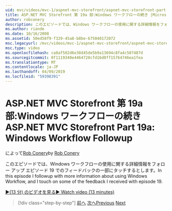 ```yaml
---
uid: mvc/videos/mvc-1/aspnet-mvc-storefront/aspnet-mvc-storefront-part-19a-windows-workflow-followup
title: ASP.NET MVC Storefront 第 19a 部:Windows ワークフローの続き |Microsoft Docs
author: robconery
description: このエピソードでは、Windows ワークフローの使用に関する詳細情報をフォロー アップ エピソード 19 でのフィードバックの一部にタッチするとします。
ms.author: riande
ms.date: 10/16/2008
ms.assetid: 50ed58f9-f329-45a8-b8be-675040172072
msc.legacyurl: /mvc/videos/mvc-1/aspnet-mvc-storefront/aspnet-mvc-storefront-part-19a-windows-workflow-followup
msc.type: video
ms.openlocfilehash: ca8af502d6e38d45de5b9a13694c8fa4c507487d
ms.sourcegitcommit: 0f1119340e4464720cfd16d0ff15764746ea1fea
ms.translationtype: MT
ms.contentlocale: ja-JP
ms.lasthandoff: 04/09/2019
ms.locfileid: "59398391"
---
```

# <a name="aspnet-mvc-storefront-part-19a-windows-workflow-followup"></a><span data-ttu-id="6cafe-103">ASP.NET MVC Storefront 第 19a 部:Windows ワークフローの続き</span><span class="sxs-lookup"><span data-stu-id="6cafe-103">ASP.NET MVC Storefront Part 19a: Windows Workflow Followup</span></span>

<span data-ttu-id="6cafe-104">によって[Rob Conery](https://github.com/robconery)</span><span class="sxs-lookup"><span data-stu-id="6cafe-104">by [Rob Conery](https://github.com/robconery)</span></span>

<span data-ttu-id="6cafe-105">このエピソードでは、Windows ワークフローの使用に関する詳細情報をフォロー アップ エピソード 19 でのフィードバックの一部にタッチするとします。</span><span class="sxs-lookup"><span data-stu-id="6cafe-105">In this episode I followup with more information about using Windows Workflow, and I touch on some of the feedback I received with episode 19.</span></span>

[<span data-ttu-id="6cafe-106">&#9654;(13 分) のビデオを見る</span><span class="sxs-lookup"><span data-stu-id="6cafe-106">&#9654; Watch video (13 minutes)</span></span>](https://channel9.msdn.com/Blogs/ASP-NET-Site-Videos/aspnet-mvc-storefront-part-19a-windows-workflow-followup)

> [!div class="step-by-step"]
> <span data-ttu-id="6cafe-107">[前へ](aspnet-mvc-storefront-part-19-processing-orders-with-windows-workflow.md)
> [次へ](aspnet-mvc-storefront-part-20-logging.md)</span><span class="sxs-lookup"><span data-stu-id="6cafe-107">[Previous](aspnet-mvc-storefront-part-19-processing-orders-with-windows-workflow.md)
[Next](aspnet-mvc-storefront-part-20-logging.md)</span></span>
